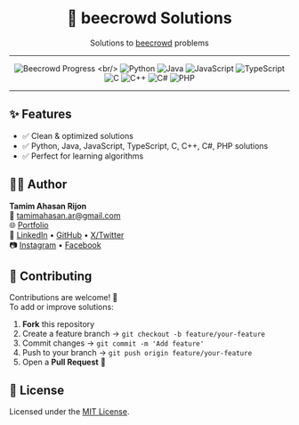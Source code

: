 <div align="center">
  <h1>🐝 beecrowd Solutions</h1>
  
  Solutions to [beecrowd](https://www.beecrowd.com.br/judge/en) problems
  
  ---
  
  ![Beecrowd Progress](https://img.shields.io/badge/Solved-105%2F2411%20(4.36%25)-323232?style=flat-square)
  <br/>
  ![Python](https://img.shields.io/badge/Python%203-100%20solutions-60A4FB?style=flat-square&logo=python)
  ![Java](https://img.shields.io/badge/Java-23%20solutions-4298E2?style=flat-square&logo=java)
  ![JavaScript](https://img.shields.io/badge/JavaScript-2%20solutions-F7DF1E?style=flat-square&logo=javascript)
  ![TypeScript](https://img.shields.io/badge/TypeScript-0%20solutions-3178C6?style=flat-square&logo=typescript)
  <br/>
  ![C](https://img.shields.io/badge/C-0%20solutions-555555?style=flat-square&logo=c)
  ![C++](https://img.shields.io/badge/C%2B%2B-0%20solutions-00599C?style=flat-square&logo=cplusplus)
  ![C#](https://img.shields.io/badge/C%23-0%20solutions-9B4F96?style=flat-square&logo=csharp)
  ![PHP](https://img.shields.io/badge/PHP-0%20solutions-777BB4?style=flat-square&logo=php)
  
  ---
</div>

## ✨ Features
- ✅ Clean & optimized solutions
- ✅ Python, Java, JavaScript, TypeScript, C, C++, C#, PHP solutions
- ✅ Perfect for learning algorithms

## 👨‍💻 Author
**Tamim Ahasan Rijon**  
📧 [tamimahasan.ar@gmail.com](mailto:tamimahasan.ar@gmail.com)  
🌐 [Portfolio](https://tamim-ar.netlify.app/)  
🔗 [LinkedIn](https://www.linkedin.com/in/tamim-ar/) • [GitHub](https://github.com/tamim-ar) • [X/Twitter](https://x.com/tamim__ahasan)  
📷 [Instagram](https://www.instagram.com/tamim__ahasan/) • [Facebook](https://www.facebook.com/hellotamim/)

## 🤝 Contributing
Contributions are welcome! 🚀  
To add or improve solutions:
1. **Fork** this repository  
2. Create a feature branch → `git checkout -b feature/your-feature`  
3. Commit changes → `git commit -m 'Add feature'`  
4. Push to your branch → `git push origin feature/your-feature`  
5. Open a **Pull Request** 🎯

## 📜 License
Licensed under the [MIT License](./LICENSE).
